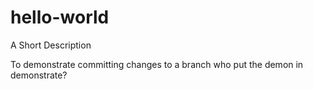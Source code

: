 # hello-world
A Short Description

To demonstrate committing changes to a branch
who put the demon in demonstrate?
